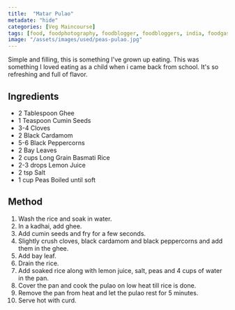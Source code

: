 ```yaml
---
title:  "Matar Pulao"
metadate: "hide"
categories: [Veg Maincourse]
tags: [food, foodphotography, foodblogger, foodbloggers, india, foodgasm, indianfood, love, foodcoma, foodporn,indiancooking, indianrecipe, foodlovers, indianfood, indianfoodbloggers, foodiesofinstagram, foodlove, indian, indiancouple, eatlocal, eathealthy, eatwell, desifood, trending, tasty, taste, yummyinmytummy, foodie, instafood, instafoodie, foodstagram, instagood, passionatepaprika, foodblog, easy, indian, recipe, mothersrecipe, cooking, easycooking, easyrecipe, simple, simplefood]
image: "/assets/images/used/peas-pulao.jpg"
---
```


Simple and filling, this is something I've grown up eating. This was something I loved eating as a child when i came back from school. It's so refreshing and full of flavor. 

## Ingredients

- 2 Tablespoon Ghee
- 1 Teaspoon Cumin Seeds
- 3-4 Cloves
- 2 Black Cardamom
- 5-6 Black Peppercorns
- 2 Bay Leaves
- 2 cups Long Grain Basmati Rice
- 2-3 drops Lemon Juice
- 2 tsp Salt
- 1 cup Peas Boiled until soft

## Method

1. Wash the rice and soak in water.
2. In a kadhai, add ghee.
3. Add cumin seeds and fry for a few seconds.
4. Slightly crush cloves, black cardamom and black peppercorns and add them in the ghee.
5. Add bay leaf.
6. Drain the rice.
7. Add soaked rice along with lemon juice, salt, peas and 4 cups of water in the pan.
8. Cover the pan and cook the pulao on low heat till rice is done.
9. Remove the pan from heat and let the pulao rest for 5 minutes.
10. Serve hot with curd.
